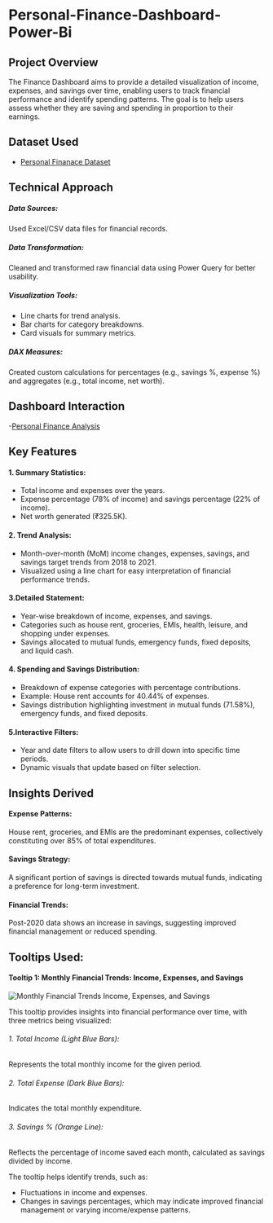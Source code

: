 # Personal-Finance-Dashboard-Power-Bi
## Project Overview
The Finance Dashboard aims to provide a detailed visualization of income, expenses, and savings over time, enabling users to track financial performance and identify spending patterns. The goal is to help users assess whether they are saving and spending in proportion to their earnings.
## Dataset Used
- <a href="https://https://github.com/akhilanm123/Personal-Finance-Dashboard-Power-Bi/blob/main/Finance%20Database.xlsx">Personal Finanace Dataset</a>
## Technical Approach
##### Data Sources:
   Used Excel/CSV data files for financial records.
##### Data Transformation:
   Cleaned and transformed raw financial data using Power Query for better usability.
##### Visualization Tools:
- Line charts for trend analysis.
- Bar charts for category breakdowns.
- Card visuals for summary metrics.
##### DAX Measures: 
Created custom calculations for percentages (e.g., savings %, expense %) and aggregates (e.g., total income, net worth).

## Dashboard Interaction
-<a href="https://https://github.com/akhilanm123/Personal-Finance-Dashboard-Power-Bi/blob/main/Finance%20dashboard.pbix">Personal Finance Analysis</a>

## Key Features
#### 1. Summary Statistics:
- Total income and expenses over the years.
- Expense percentage (78% of income) and savings percentage (22% of income).
- Net worth generated (₹325.5K).
#### 2. Trend Analysis:
- Month-over-month (MoM) income changes, expenses, savings, and savings target trends from 2018 to 2021.
- Visualized using a line chart for easy interpretation of financial performance trends.
#### 3.Detailed Statement:
- Year-wise breakdown of income, expenses, and savings.
- Categories such as house rent, groceries, EMIs, health, leisure, and shopping under expenses.
- Savings allocated to mutual funds, emergency funds, fixed deposits, and liquid cash.
#### 4. Spending and Savings Distribution:
- Breakdown of expense categories with percentage contributions.
- Example: House rent accounts for 40.44% of expenses.
- Savings distribution highlighting investment in mutual funds (71.58%), emergency funds, and fixed deposits.
#### 5.Interactive Filters:
- Year and date filters to allow users to drill down into specific time periods.
- Dynamic visuals that update based on filter selection.
 ## Insights Derived
#### Expense Patterns: 
House rent, groceries, and EMIs are the predominant expenses, collectively constituting over 85% of total expenditures.
#### Savings Strategy: 
A significant portion of savings is directed towards mutual funds, indicating a preference for long-term investment.
#### Financial Trends: 
Post-2020 data shows an increase in savings, suggesting improved financial management or reduced spending.

## Tooltips Used:
#### Tooltip 1: Monthly Financial Trends: Income, Expenses, and Savings
![Monthly Financial Trends Income, Expenses, and Savings](https://github.com/user-attachments/assets/9e890649-ebb3-47b9-b0a6-6a2e3dbcf5a0)

This tooltip provides insights into financial performance over time, with three metrics being visualized:
###### 1. Total Income (Light Blue Bars):
Represents the total monthly income for the given period.
###### 2. Total Expense (Dark Blue Bars):
Indicates the total monthly expenditure.
###### 3. Savings % (Orange Line): 
Reflects the percentage of income saved each month, calculated as savings divided by income.

The tooltip helps identify trends, such as:

- Fluctuations in income and expenses.
- Changes in savings percentages, which may indicate improved financial management or varying income/expense patterns.



